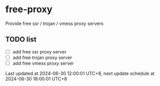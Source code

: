 
# free-proxy
Provide free ssr / trojan / vmess proxy servers


## TODO list
- [ ] add free ssr proxy server
- [ ] add free trojan proxy server
- [ ] add free vmess proxy server

Last updated at 2024-06-30 12:00:01 UTC+8, next update schedule at 2024-06-30 18:00:01 UTC+8

